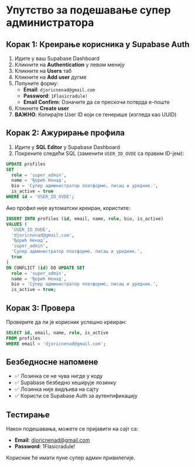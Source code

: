 # Упутство за подешавање супер администратора

## Корак 1: Креирање корисника у Supabase Auth

1. Идите у ваш Supabase Dashboard
2. Кликните на **Authentication** у левом менију
3. Кликните на **Users** таб
4. Кликните на **Add user** дугме
5. Попуните форму:
   - **Email**: `djoricnenad@gmail.com`
   - **Password**: `1Flasicradule!`
   - **Email Confirm**: Означите да се прескочи потврда е-поште
6. Кликните **Create user**
7. **ВАЖНО**: Копирајте User ID који се генерише (изгледа као UUID)

## Корак 2: Ажурирање профила

1. Идите у **SQL Editor** у Supabase Dashboard
2. Покрените следећи SQL (заменити `USER_ID_OVDE` са правим ID-јем):

```sql
UPDATE profiles 
SET 
  role = 'super_admin',
  name = 'Ђорић Ненад',
  bio = 'Супер администратор платформе, писац и уредник.',
  is_active = true
WHERE id = 'USER_ID_OVDE';
```

Ако профил није аутоматски креиран, користите:

```sql
INSERT INTO profiles (id, email, name, role, bio, is_active)
VALUES (
  'USER_ID_OVDE',
  'djoricnenad@gmail.com', 
  'Ђорић Ненад',
  'super_admin',
  'Супер администратор платформе, писац и уредник.',
  true
)
ON CONFLICT (id) DO UPDATE SET
  role = 'super_admin',
  name = 'Ђорић Ненад',
  bio = 'Супер администратор платформе, писац и уредник.',
  is_active = true;
```

## Корак 3: Провера

Проверите да ли је корисник успешно креиран:

```sql
SELECT id, email, name, role, is_active 
FROM profiles 
WHERE email = 'djoricnenad@gmail.com';
```

## Безбедносне напомене

- ✅ Лозинка се не чува нигде у коду
- ✅ Supabase безбедно хеширује лозинку
- ✅ Лозинка није видљива на сајту
- ✅ Користи се Supabase Auth за аутентификацију

## Тестирање

Након подешавања, можете се пријавити на сајт са:
- **Email**: djoricnenad@gmail.com
- **Password**: 1Flasicradule!

Корисник ће имати пуне супер админ привилегије.